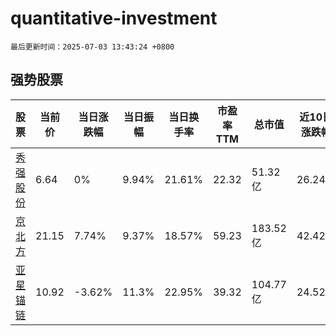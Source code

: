 # quantitative-investment

`最后更新时间：2025-07-03 13:43:24 +0800`

## 强势股票

|股票|当前价|当日涨跌幅|当日振幅|当日换手率|市盈率TTM|总市值|近10日涨跌幅|
|----|----|----|----|----|----|----|----|
|[秀强股份](https://xueqiu.com/S/SZ300160)|6.64|0%|9.94%|21.61%|22.32|51.32亿|26.24%|
|[京北方](https://xueqiu.com/S/SZ002987)|21.15|7.74%|9.37%|18.57%|59.23|183.52亿|42.42%|
|[亚星锚链](https://xueqiu.com/S/SH601890)|10.92|-3.62%|11.3%|22.95%|39.32|104.77亿|24.52%|
